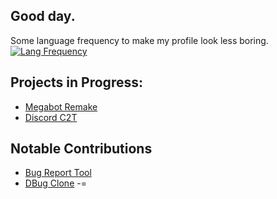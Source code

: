 ## Good day.
Some language frequency to make my profile look less boring.  
<a href="https://github.com/Forgi4G/">
  <img align="center" src="https://github-readme-stats.vercel.app/api/top-langs/?username=Forgi4G&theme=tokyonight" alt="Lang Frequency"/>
</a>

## Projects in Progress:
- [Megabot Remake](https://github.com/Forgi4G/Megabot-Remake)
- [Discord C2T](https://github.com/Forgi4G/Discord-C2T)
## Notable Contributions
- [Bug Report Tool](https://github.com/TestersQTs/bug-report-tool)
- [DBug Clone](https://github.com/y3ll0wlife/DBug-clone)
-=

<!--
**Forgi4G/Forgi4G** is a ✨ _special_ ✨ repository because its `README.md` (this file) appears on your GitHub profile.

Here are some ideas to get you started:

- 🔭 I’m currently working on ...
- 🌱 I’m currently learning ...
- 👯 I’m looking to collaborate on ...
- 🤔 I’m looking for help with ...
- 💬 Ask me about ...
- 📫 How to reach me: ...
- 😄 Pronouns: ...
- ⚡ Fun fact: ...
-->
